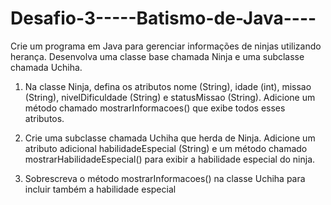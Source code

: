 # Desafio-3-----Batismo-de-Java----
Crie um programa em Java para gerenciar informações de ninjas utilizando herança. Desenvolva uma classe base chamada Ninja e uma subclasse chamada Uchiha.

1. Na classe Ninja, defina os atributos nome (String), idade (int), missao (String), nivelDificuldade (String) e statusMissao (String).
Adicione um método chamado mostrarInformacoes() que exibe todos esses atributos.

2. Crie uma subclasse chamada Uchiha que herda de Ninja. Adicione um atributo adicional habilidadeEspecial (String) e um método chamado mostrarHabilidadeEspecial() para exibir a habilidade especial do ninja.
   
3. Sobrescreva o método mostrarInformacoes() na classe Uchiha para incluir também a habilidade especial
